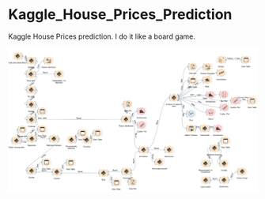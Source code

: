 # Kaggle_House_Prices_Prediction
Kaggle House Prices prediction. I do it like a board game.

![Orange3 image](https://github.com/f24bgdip/Kaggle_House_Prices_Prediction/blob/master/Orange3/Data%20analysis%20like%20a%20board%20game.png)
